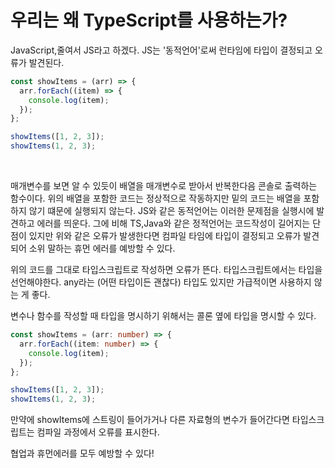 # 우리는 왜 TypeScript를 사용하는가?

JavaScript,줄여서 JS라고 하겠다. JS는 '동적언어'로써
런타임에 타입이 결정되고 오류가 발견된다.

```js
const showItems = (arr) => {
  arr.forEach((item) => {
    console.log(item);
  });
};

showItems([1, 2, 3]);
showItems(1, 2, 3);
```

<br>

매개변수를 보면 알 수 있듯이 배열을 매개변수로 받아서
반복한다음 콘솔로 출력하는 함수이다. 위의 배열을 포함한 코드는 정상적으로 작동하지만 밑의 코드는 배열을 포함하지 않기 떄문에 실행되지 않는다. JS와 같은 동적언어는 이러한 문제점을 실행시에 발견하고 에러를 띄운다. 그에 비해 TS,Java와 같은 정적언어는 코드작성이 길어지는 단점이 있지만 위와 같은 오류가 발생한다면 컴파일 타임에 타입이 결정되고 오류가 발견되어 소위 말하는 휴먼 에러를 예방할 수 있다.

위의 코드를 그대로 타입스크립트로 작성하면 오류가 뜬다.
타입스크립트에서는 타입을 선언해야한다. any라는 (어떤 타입이든 괜찮다) 타입도 있지만 가급적이면 사용하지 않는 게 좋다.

변수나 함수를 작성할 때 타입을 명시하기 위해서는 콜론 옆에 타입을 명시할 수 있다.

```TypeScript
const showItems = (arr: number) => {
  arr.forEach((item: number) => {
    console.log(item);
  });
};

showItems([1, 2, 3]);
showItems(1, 2, 3);
```

만약에 showItems에 스트링이 들어가거나 다른 자료형의 변수가 들어간다면 타입스크립트는 컴파일 과정에서 오류를 표시한다.

협업과 휴먼에러를 모두 예방할 수 있다!
